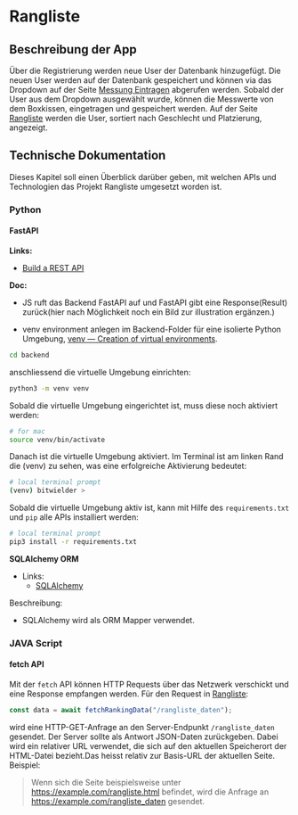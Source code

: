 # Rangliste

## Beschreibung der App
Über die Registrierung werden neue User der Datenbank hinzugefügt. Die neuen User werden auf der Datenbank gespeichert und können via das Dropdown auf der Seite [Messung Eintragen](/frontend/templates/messung_eintragen.html) abgerufen werden. Sobald der User aus dem Dropdown ausgewählt wurde, können die Messwerte von dem Boxkissen, eingetragen und gespeichert werden. Auf der Seite [Rangliste](/frontend/templates/rangliste.html) werden die User, sortiert nach Geschlecht und Platzierung, angezeigt.

## Technische Dokumentation
Dieses Kapitel soll einen Überblick darüber geben, mit welchen APIs und Technologien das Projekt Rangliste umgesetzt worden ist.

### Python

#### FastAPI
__Links:__

- [Build a REST API](https://www.youtube.com/watch?v=iWS9ogMPOI0)

__Doc:__

- JS ruft das Backend FastAPI auf und FastAPI gibt eine Response(Result) zurück(hier nach Möglichkeit noch ein Bild zur illustration ergänzen.)


- venv environment anlegen im Backend-Folder für eine isolierte Python Umgebung, [venv — Creation of virtual environments](https://docs.python.org/3/library/venv.html).

````bash
cd backend
````
anschliessend die virtuelle Umgebung einrichten:

````bash
python3 -m venv venv
````
Sobald die virtuelle Umgebung eingerichtet ist, muss diese noch aktiviert werden:

````bash
# for mac
source venv/bin/activate
````
Danach ist die virtuelle Umgebung aktiviert. Im Terminal ist am linken Rand die (venv) zu sehen, was eine erfolgreiche Aktivierung bedeutet:

````bash
# local terminal prompt
(venv) bitwielder >
````
Sobald die virtuelle Umgebung aktiv ist, kann mit Hilfe des `requirements.txt` und `pip` alle APIs installiert werden:

````bash
# local terminal prompt
pip3 install -r requirements.txt
````


__SQLAlchemy ORM__
- Links:
    - [SQLAlchemy](https://docs.sqlalchemy.org/en/13/orm/extensions/declarative/basic_use.html)

Beschreibung:
- SQLAlchemy wird als ORM Mapper verwendet.

### JAVA Script
#### fetch API
Mit der `fetch` API können HTTP Requests über das Netzwerk verschickt und eine Response empfangen werden. Für den Request in [Rangliste](/frontend/scripte/rangliste.js):
````JavaScript
const data = await fetchRankingData("/rangliste_daten");
````
wird eine HTTP-GET-Anfrage an den Server-Endpunkt `/rangliste_daten` gesendet. Der Server sollte als Antwort JSON-Daten zurückgeben. Dabei wird ein relativer URL verwendet, die sich auf den aktuellen Speicherort der HTML-Datei bezieht.Das heisst relativ zur Basis-URL der aktuellen Seite. Beispiel:

> Wenn sich die Seite beispielsweise unter https://example.com/rangliste.html befindet, wird die Anfrage an https://example.com/rangliste_daten gesendet.

